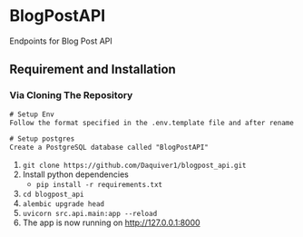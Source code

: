 # BlogPostAPI

Endpoints for Blog Post API

## Requirement and Installation

### Via Cloning The Repository

``` txt
# Setup Env
Follow the format specified in the .env.template file and after rename .env

# Setup postgres
Create a PostgreSQL database called "BlogPostAPI"
```

1. `git clone https://github.com/Daquiver1/blogpost_api.git`
2. Install python dependencies
   - `pip install -r requirements.txt`
3. `cd blogpost_api`
4. `alembic upgrade head`
5. `uvicorn src.api.main:app --reload`
6. The app is now running on <http://127.0.0.1:8000>
